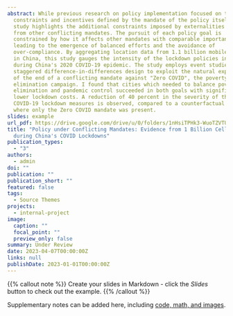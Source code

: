 ```yaml
---
abstract: While previous research on policy implementation focused on the
  constraints and incentives defined by the mandate of the policy itself, this
  study highlights the additional constraints imposed by externalities arising
  from other conflicting mandates. The pursuit of each policy goal is
  constrained by how it affects other mandates with comparable importance,
  leading to the emergence of balanced efforts and the avoidance of
  over-compliance. By aggregating location data from 1.1 billion mobile devices
  in China, this study gauges the intensity of the lockdown policies in cities
  during China's 2020 COVID-19 epidemic. The study employs event studies and a
  staggered difference-in-differences design to exploit the natural experiment
  of the end of a conflicting mandate against "Zero COVID", the poverty
  elimination campaign. I found that cities which needed to balance poverty
  elimination and pandemic control succeeded in both goals with significantly
  lower lockdown costs. A reduction of 40 percent in the severity of their
  COVID-19 lockdown measures is observed, compared to a counterfactual scenario
  where only the Zero COVID mandate was present.
slides: example
url_pdf: https://drive.google.com/drive/u/0/folders/1nHsiTPHk3-WuoTZVTUWub6Zg5YZCdsHP
title: "Policy under Conflicting Mandates: Evidence from 1 Billion Cellphones
  during China's COVID Lockdowns"
publication_types:
  - "3"
authors:
  - admin
doi: ""
publication: ""
publication_short: ""
featured: false
tags:
  - Source Themes
projects:
  - internal-project
image:
  caption: ""
  focal_point: ""
  preview_only: false
summary: Under Review
date: 2023-04-07T00:00:00Z
links: null
publishDate: 2023-01-01T00:00:00Z
---
```


{{% callout note %}}
Create your slides in Markdown - click the *Slides* button to check out the example.
{{% /callout %}}

Supplementary notes can be added here, including [code, math, and images](https://wowchemy.com/docs/writing-markdown-latex/).
